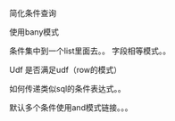 简化条件查询

使用bany模式

条件集中到一个list里面去。。
字段相等模式。。

Udf  是否满足udf（row的模式）


如何传递类似sql的条件表达式。。

默认多个条件使用and模式链接。。。


